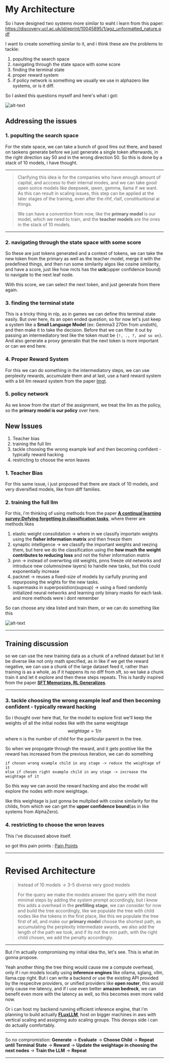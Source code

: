 # My Architecture

So i have designed two systems more similar to waht i learn from this paper: https://discovery.ucl.ac.uk/id/eprint/10045895/1/agz_unformatted_nature.pdf

I want to create something similar to it, and i think these are the problems to tackle:
1. populting the search space
2. navigating through the state space with some score
3. finding the terminal state
4. proper reward system
5. if policy network is something we usually we use in alphazero like systems, or is it diff.

So I asked this questions myself and here's what i got:

![alt-text](./architecture.png)

## Addressing the issues
### 1. populting the search space
For the state space, we can take a bunch of good llms out there, and based on taokens generate before we just generate a single token afterwards, in the right direction say 50 and in the wrong direction 50. So this is done by a stack of 10 models, i have thought.

---
> Clarifying this idea is for the companies who have enough amount of capital, and acccess to their internal modes, and we can take good open soirce models like deepseek, qwen, gemma, llama if we want. As this can result in scaling issues, this step can be applied at the later stages of the training, even after the rlhf, rlaif, constituotional ai things.

> We can have a convention from now, like the **primary model** is our model, which we need to train, and the **teacher models** are the ones in the stack of 10 models.

---
### 2. navigating through the state space with some score
So these are just tokens generated and a context of tokens, we can take the new token from the primary as well as the teacher model, merge it with the predefined things, and then run some similarity algos like cosine similarity, and have a score, just like how mcts has the **ucb**(upper confidence bound) to navigate to the next leaf node.

With this score, we can select the next token, and just generate from there again. 

### 3. finding the terminal state
This is a tricky thing in nlp, as in games we can define this terminal state easily. But over here, its an open ended question, so for now let's just keep a system like a **Small Language Model** (ex: Gemma3 270m from unsloth), and then make it to take the decision. Before that we can filter it out by passing an intermediatory test like the token must be `{!, ., ?, and so on}`. And also generate a proxy generatin that the next token is more important or can we end here.

### 4. Proper Reward System
For this we can do something in the intermediatory steps, we can use perplexity rewards, accumulate them and at last, use a hard reward system with a bit llm reward system from the paper [lmgt](https://arxiv.org/pdf/2409.04744). 

### 5. policy network
As we know from the start of the assignment, we treat the llm as the policy, so the **primary model is our policy** over here.


## New Issues
1. Teacher bias
2. training the full llm
3. tackle choosing the wrong example leaf and then becoming confident - typically reward hacking
4. restricting to choose the wron leaves

### 1. Teacher Bias
For this same issue, i just proposed that there are stack of 10 models, and very diversified models, like from diff families.

### 2. training the full llm
For this, i'm thinking of using methods from the paper [**A continual learning survey:Defying forgetting in classification tasks**](http://qmro.qmul.ac.uk/xmlui/bitstream/handle/123456789/105625/Slabaugh%20A%20Continual%20Learning%202021%20Accepted.pdf?sequence=2&isAllowed=y), where therer are methods likes
1. elastic weight consolidation -> where in we classify importatn weights using the **fisher information matrix** and then freeze them
2. synaptic intelligence -> we classify the important weights and reezing them, but here we do the classification using the **how much the weight contributes to reducing loss** and not the fisher information matrix
3. pnn -> instead of overwrting old weights, pnns freeze old networks and introduce new columns(new layers) to handle new tasks, but this could exponentially increase
4. packnet -> reuses a fixed-size of models by carfully pruning and repurposing the wights for the new tasks.
5. supermasks in superposistion(supsup) -> using a fixed randomly initialized neural networks and learning only binary masks for each task.
and more methods were i dont remember

So can choose any idea listed and train them, or we can do something like this

![alt-text](./moe_training.png)

---
## Training discussion
so we can use the new training data as a chunk of a refined dataset but let it be diverse like not only math specified, as in like if we get the reward negative, we can use a chunk of the large dataset feed it, rather than training is as a whole, as if it happens its no diff from sft, so we take a chunk train it and let it explore and then these steps repeats. This is hardly inspired from the paper [**SFT Memorizes, RL Generalizes**](https://arxiv.org/pdf/2501.17161).

---

### 3. tackle choosing the wrong example leaf and then becoming confident - typically reward hacking
So i thought over here that, for the model to explore first we'll keep the weights of all the initial nodes like with the same weightage
$$weightage=1/n$$
where n is the number of child for the particular parent in the tree.

So when we propogate through the reward, and it gets postiive like the reward has increased from the previous iteration, we can do something
```
if chosen wrong example child in any stage -> reduce the weightage of it
else if chosen right example child in any stage -> increase the weightage of it
```
So this way we can avoid the reward hacking and also the model will explore the nodes with more weightage.

like this weightage is just gonna be multplied with cosine similarity for the childs, from which we can get the **upper confidence bound**(as in like systems from AlphaZero).

### 4. restricting to choose the wron leaves
This i've discussed above itself.

so got this pain points : [Pain Points](./pain_points.md)

---
# Revised Architecture

> Instead of 10 models -> 3-5 diverse very good models
> 
> For the query we make the models answer the query with the most minimal steps by adding the system prompt accordingly, but i know this adds a overhead in the **prefilling stage**, we can consider for now and build the tree accordingly, like we populate the tree with child nodes like the tokens in the first place, like this we populate the tree first of all, and make our **primary model** choose the shortest path, as accumulating the perplexity intermediate awards, we also add the length of the path we took, and if its not the min path, with the right child chosen, we add the penalty accordingly.

---

But i'm actually compromising my initial idea tho, let's see. This is what im gonna propose. 

Yeah another thing the tree thing would cause me a compute overhead, only if i run models locally using **inference engines** like ollama, sglang, vllm, llama.cpp right. But i can write a backend or use the existing API provided by the respecitve providers, or unified providers like **open router**, this would only cause me latency, and if i use even better **amazon bedrock**, we can benefit even more with the latency as well, so this becomes even more valid now.

Or i can host my backend running efficient inference engine, that i'm planning to build actually [**FLuxLLM**](https://github.com/HyperKuvid-Labs/FluxLLM), host on bigger machines in aws with vertical scaling and assigning auto scaling groups. This devops side i can do actually comfortably. 

---
So no compromistion: **Generate** → **Evaluate** → **Choose Child** → **Repeat until Terminal State** → **Reward** → **Update the weightage in choosing the next nodes** → **Train the LLM** → **Repeat**

---

